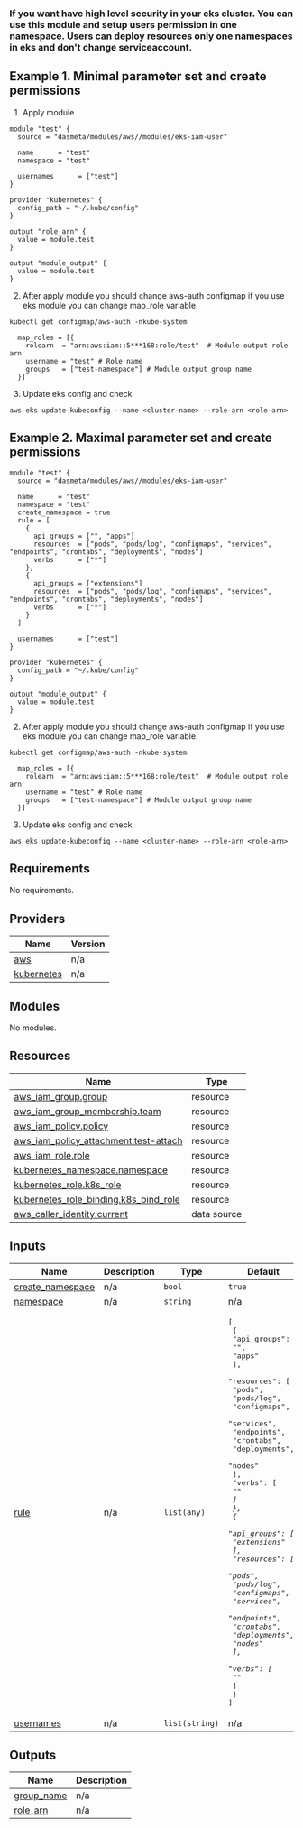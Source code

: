 ### If you want have high level security in your eks cluster. You can use this module and setup users permission in one namespace. Users can deploy resources only one namespaces in eks and don't change serviceaccount.

## Example 1. Minimal parameter set and create permissions

1. Apply module

```
module "test" {
  source = "dasmeta/modules/aws//modules/eks-iam-user"

  name      = "test"
  namespace = "test"

  usernames      = ["test"]
}

provider "kubernetes" {
  config_path = "~/.kube/config"
}

output "role_arn" {
  value = module.test
}

output "module_output" {
  value = module.test
}
```

2. After apply module you should change aws-auth configmap if you use eks module you can change map_role variable.

```
kubectl get configmap/aws-auth -nkube-system
```

```
  map_roles = [{
    rolearn  = "arn:aws:iam::5***168:role/test"  # Module output role arn
    username = "test" # Role name
    groups   = ["test-namespace"] # Module output group name
  }]
```

3. Update eks config and check

```
aws eks update-kubeconfig --name <cluster-name> --role-arn <role-arn>
```

## Example 2. Maximal parameter set and create permissions

```
module "test" {
  source = "dasmeta/modules/aws//modules/eks-iam-user"

  name      = "test"
  namespace = "test"
  create_namespace = true
  rule = [
    {
      api_groups = ["", "apps"]
      resources  = ["pods", "pods/log", "configmaps", "services", "endpoints", "crontabs", "deployments", "nodes"]
      verbs      = ["*"]
    },
    {
      api_groups = ["extensions"]
      resources  = ["pods", "pods/log", "configmaps", "services", "endpoints", "crontabs", "deployments", "nodes"]
      verbs      = ["*"]
    }
  ]

  usernames      = ["test"]
}

provider "kubernetes" {
  config_path = "~/.kube/config"
}

output "module_output" {
  value = module.test
}

```

2. After apply module you should change aws-auth configmap if you use eks module you can change map_role variable.

```
kubectl get configmap/aws-auth -nkube-system
```

```
  map_roles = [{
    rolearn  = "arn:aws:iam::5***168:role/test"  # Module output role arn
    username = "test" # Role name
    groups   = ["test-namespace"] # Module output group name
  }]
```

3. Update eks config and check

```
aws eks update-kubeconfig --name <cluster-name> --role-arn <role-arn>
```

<!-- BEGINNING OF PRE-COMMIT-TERRAFORM DOCS HOOK -->

## Requirements

No requirements.

## Providers

| Name                                                                  | Version |
| --------------------------------------------------------------------- | ------- |
| <a name="provider_aws"></a> [aws](#provider_aws)                      | n/a     |
| <a name="provider_kubernetes"></a> [kubernetes](#provider_kubernetes) | n/a     |

## Modules

No modules.

## Resources

| Name                                                                                                                                       | Type        |
| ------------------------------------------------------------------------------------------------------------------------------------------ | ----------- |
| [aws_iam_group.group](https://registry.terraform.io/providers/hashicorp/aws/latest/docs/resources/iam_group)                               | resource    |
| [aws_iam_group_membership.team](https://registry.terraform.io/providers/hashicorp/aws/latest/docs/resources/iam_group_membership)          | resource    |
| [aws_iam_policy.policy](https://registry.terraform.io/providers/hashicorp/aws/latest/docs/resources/iam_policy)                            | resource    |
| [aws_iam_policy_attachment.test-attach](https://registry.terraform.io/providers/hashicorp/aws/latest/docs/resources/iam_policy_attachment) | resource    |
| [aws_iam_role.role](https://registry.terraform.io/providers/hashicorp/aws/latest/docs/resources/iam_role)                                  | resource    |
| [kubernetes_namespace.namespace](https://registry.terraform.io/providers/hashicorp/kubernetes/latest/docs/resources/namespace)             | resource    |
| [kubernetes_role.k8s_role](https://registry.terraform.io/providers/hashicorp/kubernetes/latest/docs/resources/role)                        | resource    |
| [kubernetes_role_binding.k8s_bind_role](https://registry.terraform.io/providers/hashicorp/kubernetes/latest/docs/resources/role_binding)   | resource    |
| [aws_caller_identity.current](https://registry.terraform.io/providers/hashicorp/aws/latest/docs/data-sources/caller_identity)              | data source |

## Inputs

| Name                                                                              | Description | Type           | Default                                                                                                                                                                                                                                                                                                                                                                                                                                                                                                        | Required |
| --------------------------------------------------------------------------------- | ----------- | -------------- | -------------------------------------------------------------------------------------------------------------------------------------------------------------------------------------------------------------------------------------------------------------------------------------------------------------------------------------------------------------------------------------------------------------------------------------------------------------------------------------------------------------- | :------: |
| <a name="input_create_namespace"></a> [create_namespace](#input_create_namespace) | n/a         | `bool`         | `true`                                                                                                                                                                                                                                                                                                                                                                                                                                                                                                         |    no    |
| <a name="input_namespace"></a> [namespace](#input_namespace)                      | n/a         | `string`       | n/a                                                                                                                                                                                                                                                                                                                                                                                                                                                                                                            |   yes    |
| <a name="input_rule"></a> [rule](#input_rule)                                     | n/a         | `list(any)`    | <pre>[<br> {<br> "api_groups": [<br> "",<br> "apps"<br> ],<br> "resources": [<br> "pods",<br> "pods/log",<br> "configmaps",<br> "services",<br> "endpoints",<br> "crontabs",<br> "deployments",<br> "nodes"<br> ],<br> "verbs": [<br> "*"<br> ]<br> },<br> {<br> "api_groups": [<br> "extensions"<br> ],<br> "resources": [<br> "pods",<br> "pods/log",<br> "configmaps",<br> "services",<br> "endpoints",<br> "crontabs",<br> "deployments",<br> "nodes"<br> ],<br> "verbs": [<br> "*"<br> ]<br> }<br>]</pre> |    no    |
| <a name="input_usernames"></a> [usernames](#input_usernames)                      | n/a         | `list(string)` | n/a                                                                                                                                                                                                                                                                                                                                                                                                                                                                                                            |   yes    |

## Outputs

| Name                                                              | Description |
| ----------------------------------------------------------------- | ----------- |
| <a name="output_group_name"></a> [group_name](#output_group_name) | n/a         |
| <a name="output_role_arn"></a> [role_arn](#output_role_arn)       | n/a         |

<!-- END OF PRE-COMMIT-TERRAFORM DOCS HOOK -->
